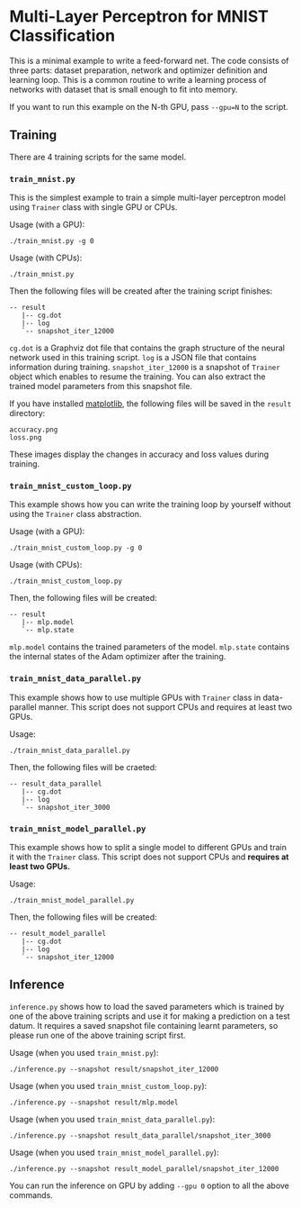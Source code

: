 # Multi-Layer Perceptron for MNIST Classification

This is a minimal example to write a feed-forward net.
The code consists of three parts: dataset preparation, network and optimizer definition and learning loop.
This is a common routine to write a learning process of networks with dataset that is small enough to fit into memory.

If you want to run this example on the N-th GPU, pass `--gpu=N` to the script.

## Training

There are 4 training scripts for the same model.

### `train_mnist.py`

This is the simplest example to train a simple multi-layer perceptron model using `Trainer` class with single GPU or CPUs.

Usage (with a GPU):
```
./train_mnist.py -g 0
```

Usage (with CPUs):
```
./train_mnist.py
```

Then the following files will be created after the training script finishes:

```
-- result
   |-- cg.dot
   |-- log
   `-- snapshot_iter_12000
```

`cg.dot` is a Graphviz dot file that contains the graph structure of the neural network used in this training script.
`log` is a JSON file that contains information during training.
`snapshot_iter_12000` is a snapshot of `Trainer` object which enables to resume the training.
You can also extract the trained model parameters from this snapshot file.

If you have installed [matplotlib](https://matplotlib.org/), the following files will be saved in the `result` directory:

```
accuracy.png
loss.png
```

These images display the changes in accuracy and loss values during training.

### `train_mnist_custom_loop.py`


This example shows how you can write the training loop by yourself without using the `Trainer` class abstraction.

Usage (with a GPU):
```
./train_mnist_custom_loop.py -g 0
```

Usage (with CPUs):
```
./train_mnist_custom_loop.py
```

Then, the following files will be created:

```
-- result
   |-- mlp.model
   `-- mlp.state
```

`mlp.model` contains the trained parameters of the model.
`mlp.state` contains the internal states of the Adam optimizer after the training.

### `train_mnist_data_parallel.py`

This example shows how to use multiple GPUs with `Trainer` class in data-parallel manner.
This script does not support CPUs and requires at least two GPUs.

Usage:
```
./train_mnist_data_parallel.py
```

Then, the following files will be craeted:

```
-- result_data_parallel
   |-- cg.dot
   |-- log
   `-- snapshot_iter_3000
```

### `train_mnist_model_parallel.py`

This example shows how to split a single model to different GPUs and train it with the `Trainer` class.
This script does not support CPUs and **requires at least two GPUs.**

Usage:
```
./train_mnist_model_parallel.py
```

Then, the following files will be created:

```
-- result_model_parallel
   |-- cg.dot
   |-- log
   `-- snapshot_iter_12000
```

## Inference

`inference.py` shows how to load the saved parameters which is trained by one of the above training scripts and use it for making a prediction on a test datum. It requires a saved snapshot file containing learnt parameters, so please run one of the above training script first.

Usage (when you used `train_mnist.py`):
```
./inference.py --snapshot result/snapshot_iter_12000
```

Usage (when you used `train_mnist_custom_loop.py`):
```
./inference.py --snapshot result/mlp.model
```

Usage (when you used `train_mnist_data_parallel.py`):
```
./inference.py --snapshot result_data_parallel/snapshot_iter_3000
```

Usage (when you used `train_mnist_model_parallel.py`):
```
./inference.py --snapshot result_model_parallel/snapshot_iter_12000
```

You can run the inference on GPU by adding `--gpu 0` option to all the above commands.
